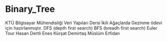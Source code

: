 # Binary_Tree
KTÜ Bilgisayar Mühendisliği Veri Yapıları Dersi İkili Ağaçlarda Gezinme ödevi için hazırlanmıştır. 
DFS (depth first search)
BFS (breadh first search)
Euler Tour
Hasan Dertli
Enes Kürşat Demirtaş
Müslüm Erfidan
